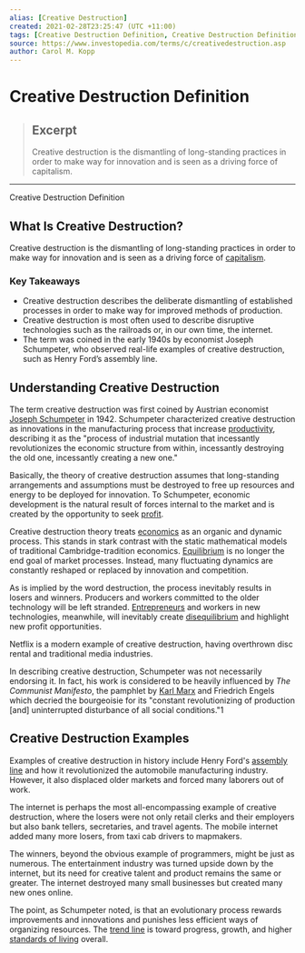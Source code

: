 ```yaml
---
alias: [Creative Destruction]
created: 2021-02-28T23:25:47 (UTC +11:00)
tags: [Creative Destruction Definition, Creative Destruction Definition]
source: https://www.investopedia.com/terms/c/creativedestruction.asp
author: Carol M. Kopp
---
```


# Creative Destruction Definition

> ## Excerpt
> Creative destruction is the dismantling of long-standing practices in order to make way for innovation and is seen as a driving force of capitalism.

---

Creative Destruction Definition
## What Is Creative Destruction?

Creative destruction is the dismantling of long-standing practices in order to make way for innovation and is seen as a driving force of [capitalism](https://www.investopedia.com/terms/c/capitalism.asp).

### Key Takeaways

-   Creative destruction describes the deliberate dismantling of established processes in order to make way for improved methods of production.
-   Creative destruction is most often used to describe disruptive technologies such as the railroads or, in our own time, the internet.
-   The term was coined in the early 1940s by economist Joseph Schumpeter, who observed real-life examples of creative destruction, such as Henry Ford’s assembly line. 

## Understanding Creative Destruction

The term creative destruction was first coined by Austrian economist [Joseph Schumpeter](https://www.investopedia.com/terms/j/joseph-schumpeter.asp) in 1942. Schumpeter characterized creative destruction as innovations in the manufacturing process that increase [productivity](https://www.investopedia.com/terms/p/productivity.asp), describing it as the "process of industrial mutation that incessantly revolutionizes the economic structure from within, incessantly destroying the old one, incessantly creating a new one."

Basically, the theory of creative destruction assumes that long-standing arrangements and assumptions must be destroyed to free up resources and energy to be deployed for innovation. To Schumpeter, economic development is the natural result of forces internal to the market and is created by the opportunity to seek [profit](https://www.investopedia.com/terms/p/profit.asp).

Creative destruction theory treats [economics](https://www.investopedia.com/articles/economics/11/five-economic-concepts-need-to-know.asp) as an organic and dynamic process. This stands in stark contrast with the static mathematical models of traditional Cambridge-tradition economics. [Equilibrium](https://www.investopedia.com/terms/e/equilibrium.asp) is no longer the end goal of market processes. Instead, many fluctuating dynamics are constantly reshaped or replaced by innovation and competition.

As is implied by the word destruction, the process inevitably results in losers and winners. Producers and workers committed to the older technology will be left stranded. [Entrepreneurs](https://www.investopedia.com/terms/e/entrepreneur.asp) and workers in new technologies, meanwhile, will inevitably create [disequilibrium](https://www.investopedia.com/terms/d/disequilibrium.asp) and highlight new profit opportunities.

Netflix is a modern example of creative destruction, having overthrown disc rental and traditional media industries.

In describing creative destruction, Schumpeter was not necessarily endorsing it. In fact, his work is considered to be heavily influenced by _The Communist Manifesto_, the pamphlet by [Karl Marx](https://www.investopedia.com/terms/k/karl-marx.asp) and Friedrich Engels which decried the bourgeoisie for its "constant revolutionizing of production \[and\] uninterrupted disturbance of all social conditions."1

## Creative Destruction Examples

Examples of creative destruction in history include Henry Ford's [assembly line](https://www.investopedia.com/assembly-line-definition-4684004) and how it revolutionized the automobile manufacturing industry. However, it also displaced older markets and forced many laborers out of work.

The internet is perhaps the most all-encompassing example of creative destruction, where the losers were not only retail clerks and their employers but also bank tellers, secretaries, and travel agents. The mobile internet added many more losers, from taxi cab drivers to mapmakers.

The winners, beyond the obvious example of programmers, might be just as numerous. The entertainment industry was turned upside down by the internet, but its need for creative talent and product remains the same or greater. The internet destroyed many small businesses but created many new ones online.

The point, as Schumpeter noted, is that an evolutionary process rewards improvements and innovations and punishes less efficient ways of organizing resources. The [trend line](https://www.investopedia.com/terms/t/trendline.asp) is toward progress, growth, and higher [standards of living](https://www.investopedia.com/terms/s/standard-of-living.asp) overall.
